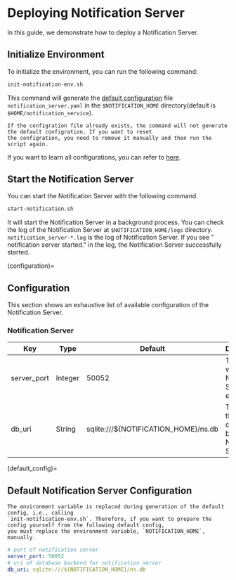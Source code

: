# Deploying Notification Server

In this guide, we demonstrate how to deploy a Notification Server.

## Initialize Environment

To initialize the environment, you can run the following command:

```bash
init-notification-env.sh
```

This command will generate the [default configuration](default_config) file `notification_server.yaml` in
the `$NOTIFICATION_HOME` directory(default is `$HOME/notification_service`).

```{note}
If the configration file already exists, the command will not generate the default configration. If you want to reset 
the configration, you need to remove it manually and then run the script again.
```

If you want to learn all configurations, you can refer to [here](configuration).

## Start the Notification Server

You can start the Notification Server with the following command.

```bash
start-notification.sh
```

It will start the Notification Server in a background process. You can check the log of the Notification Server
at `$NOTIFICATION_HOME/logs` directory. `notification_server-*.log` is the log of Notification Server. If you see "
notification server started." in the log, the Notification Server successfully started.

(configuration)=

## Configuration

This section shows an exhaustive list of available configuration of the Notification Server.

### Notification Server

|Key|Type|Default|Description|
|---|---|---|---|
|server_port|Integer|50052|The port where the Notification Server is exposed.|
|db_uri|String|sqlite:///${NOTIFICATION_HOME}/ns.db|The uri of the database backend for Notification Server.|

(default_config)=

## Default Notification Server Configuration

```{note}
The environment variable is replaced during generation of the default config, i.e., calling 
`init-notification-env.sh`. Therefore, if you want to prepare the config yourself from the following default config, 
you must replace the environment variable, `NOTIFICATION_HOME`, manually. 
```

```yaml
# port of notification server
server_port: 50052
# uri of database backend for notification server
db_uri: sqlite:///${NOTIFICATION_HOME}/ns.db
```

